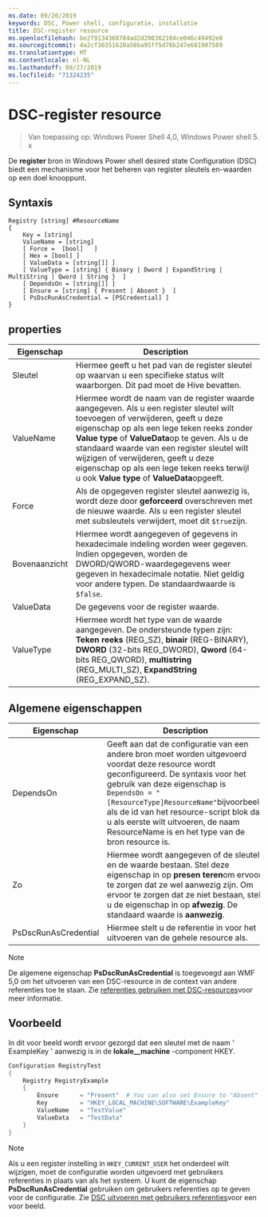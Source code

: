 ```yaml
---
ms.date: 09/20/2019
keywords: DSC, Power shell, configuratie, installatie
title: DSC-register resource
ms.openlocfilehash: be2f9134368784ad2d208362104ce046c49492e0
ms.sourcegitcommit: 4a2cf30351620a58ba95ff5d76b247e601907589
ms.translationtype: MT
ms.contentlocale: nl-NL
ms.lasthandoff: 09/27/2019
ms.locfileid: "71324235"
---
```

# <a name="dsc-registry-resource"></a>DSC-register resource

> Van toepassing op: Windows Power Shell 4,0, Windows Power shell 5. x

De **register** bron in Windows Power shell desired state Configuration (DSC) biedt een mechanisme voor het beheren van register sleutels en-waarden op een doel knooppunt.

## <a name="syntax"></a>Syntaxis

```Syntax
Registry [string] #ResourceName
{
    Key = [string]
    ValueName = [string]
    [ Force =  [bool]   ]
    [ Hex = [bool] ]
    [ ValueData = [string[]] ]
    [ ValueType = [string] { Binary | Dword | ExpandString | MultiString | Qword | String }  ]
    [ DependsOn = [string[]] ]
    [ Ensure = [string] { Present | Absent }  ]
    [ PsDscRunAsCredential = [PSCredential] ]
}
```

## <a name="properties"></a>properties

|Eigenschap |Description |
|---|---|
|Sleutel |Hiermee geeft u het pad van de register sleutel op waarvan u een specifieke status wilt waarborgen. Dit pad moet de Hive bevatten. |
|ValueName |Hiermee wordt de naam van de register waarde aangegeven. Als u een register sleutel wilt toevoegen of verwijderen, geeft u deze eigenschap op als een lege teken reeks zonder **Value type** of **ValueData**op te geven. Als u de standaard waarde van een register sleutel wilt wijzigen of verwijderen, geeft u deze eigenschap op als een lege teken reeks terwijl u ook **Value type** of **ValueData**opgeeft. |
|Force |Als de opgegeven register sleutel aanwezig is, wordt deze door **geforceerd** overschreven met de nieuwe waarde. Als u een register sleutel met subsleutels verwijdert, moet dit `$true`zijn. |
|Bovenaanzicht |Hiermee wordt aangegeven of gegevens in hexadecimale indeling worden weer gegeven. Indien opgegeven, worden de DWORD/QWORD-waardegegevens weer gegeven in hexadecimale notatie. Niet geldig voor andere typen. De standaardwaarde is `$false`. |
|ValueData |De gegevens voor de register waarde. |
|ValueType |Hiermee wordt het type van de waarde aangegeven. De ondersteunde typen zijn: **Teken reeks** (REG_SZ), **binair** (REG-BINARY), **DWORD** (32-bits REG_DWORD), **Qword** (64-bits REG_QWORD), **multistring** (REG_MULTI_SZ), **ExpandString** (REG_EXPAND_SZ). |

## <a name="common-properties"></a>Algemene eigenschappen

|Eigenschap |Description |
|---|---|
|DependsOn |Geeft aan dat de configuratie van een andere bron moet worden uitgevoerd voordat deze resource wordt geconfigureerd. De syntaxis voor het gebruik van deze eigenschap is `DependsOn = "[ResourceType]ResourceName"`bijvoorbeeld als de id van het resource-script blok dat u als eerste wilt uitvoeren, de naam ResourceName is en het type van de bron resource is. |
|Zo |Hiermee wordt aangegeven of de sleutel en de waarde bestaan. Stel deze eigenschap in op **presen teren**om ervoor te zorgen dat ze wel aanwezig zijn. Om ervoor te zorgen dat ze niet bestaan, stelt u de eigenschap in op **afwezig**. De standaard waarde is **aanwezig**. |
|PsDscRunAsCredential |Hiermee stelt u de referentie in voor het uitvoeren van de gehele resource als. |

> [!NOTE]
> De algemene eigenschap **PsDscRunAsCredential** is toegevoegd aan WMF 5,0 om het uitvoeren van een DSC-resource in de context van andere referenties toe te staan. Zie [referenties gebruiken met DSC-resources](../../../configurations/runasuser.md)voor meer informatie.

## <a name="example"></a>Voorbeeld

In dit voor beeld wordt ervoor gezorgd dat een sleutel met de naam ' ExampleKey ' aanwezig is in de **lokale\_\_machine** -component HKEY.

```powershell
Configuration RegistryTest
{
    Registry RegistryExample
    {
        Ensure      = "Present"  # You can also set Ensure to "Absent"
        Key         = "HKEY_LOCAL_MACHINE\SOFTWARE\ExampleKey"
        ValueName   = "TestValue"
        ValueData   = "TestData"
    }
}
```

> [!NOTE]
> Als u een register instelling in `HKEY_CURRENT_USER` het onderdeel wilt wijzigen, moet de configuratie worden uitgevoerd met gebruikers referenties in plaats van als het systeem. U kunt de eigenschap **PsDscRunAsCredential** gebruiken om gebruikers referenties op te geven voor de configuratie. Zie [DSC uitvoeren met gebruikers referenties](../../../configurations/runAsUser.md)voor een voor beeld.